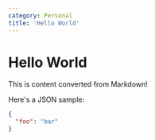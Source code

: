 ```yaml
---
category: Personal
title: 'Hello World'
---
```


# Hello World

This is content converted from Markdown!

Here's a JSON sample:

```json
{
  "foo": "bar"
}
```
